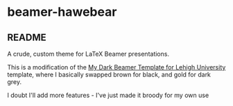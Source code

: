 # beamer-hawebear
## README

A crude, custom theme for LaTeX Beamer presentations.

This is a modification of the [My Dark Beamer Template for Lehigh University](https://www.overleaf.com/latex/templates/my-dark-beamer-template-for-lehigh-university/jgwzhmcgvxnh) template, where I basically swapped brown for black, and gold for dark grey. 

I doubt I'll add more features - I've just made it broody for my own use
